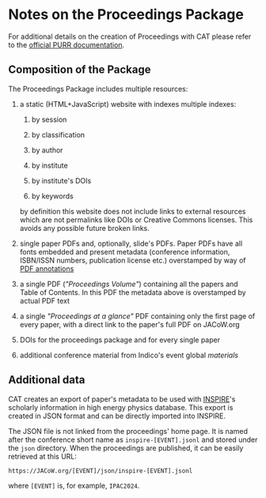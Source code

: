 # Notes on the Proceedings Package

For additional details on the creation of Proceedings with CAT please refer to the [official PURR documentation](https://purr-docs.jacow.org/Functionalities/finalProceedings/). 

## Composition of the Package

The Proceedings Package includes multiple resources:

1. a static (HTML+JavaScript) website with indexes multiple indexes:
   
     1. by session
   
     2. by classification
   
     3. by author
   
     4. by institute
   
     5. by institute's DOIs
   
     6. by keywords
   
   by definition this website does not include links to external resources which are not permalinks like DOIs or Creative Commons licenses. This avoids any possible future broken links.

2. single paper PDFs and, optionally, slide's PDFs. Paper PDFs have all fonts embedded and present metadata (conference information, ISBN/ISSN numbers, publication license etc.) overstamped by way of [PDF annotations](https://pdfa.org/resource/iso-32000-pdf/)

3. a single PDF (*"Proceedings Volume"*) containing all the papers and Table of Contents. In this PDF the metadata above is overstamped by actual PDF text

4. a single *"Proceedings at a glance"* PDF containing only the first page of every paper, with a direct link to the paper's full PDF on JACoW.org

5. DOIs for the proceedings package and for every single paper

6. additional conference material from Indico's event global *materials*

## Additional data

CAT creates an export of paper's metadata to be used with [INSPIRE](https://inspirehep.net/)'s scholarly information in high energy physics database. This export is created in JSON format and can be directly imported into INSPIRE.

The JSON file is not linked from the proceedings' home page. It is named after the conference short name as `inspire-[EVENT].jsonl` and stored under the `json` directory. When the proceedings are published, it can be easily retrieved at this URL: 

`https://JACoW.org/[EVENT]/json/inspire-[EVENT].jsonl`

where `[EVENT]` is, for example, `IPAC2024`.


